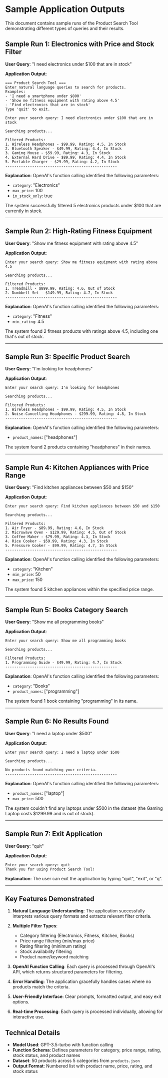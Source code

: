 # Sample Application Outputs

This document contains sample runs of the Product Search Tool demonstrating different types of queries and their results.

## Sample Run 1: Electronics with Price and Stock Filter

**User Query**: "I need electronics under $100 that are in stock"

**Application Output**:
```
=== Product Search Tool ===
Enter natural language queries to search for products.
Examples:
- 'I need a smartphone under $800'
- 'Show me fitness equipment with rating above 4.5'
- 'Find electronics that are in stock'
Type 'quit' to exit.

Enter your search query: I need electronics under $100 that are in stock

Searching products...

Filtered Products:
1. Wireless Headphones - $99.99, Rating: 4.5, In Stock
2. Bluetooth Speaker - $49.99, Rating: 4.4, In Stock
3. Gaming Mouse - $59.99, Rating: 4.3, In Stock
4. External Hard Drive - $89.99, Rating: 4.4, In Stock
5. Portable Charger - $29.99, Rating: 4.2, In Stock
--------------------------------------------------
```

**Explanation**: OpenAI's function calling identified the following parameters:
- `category`: "Electronics"
- `max_price`: 100
- `in_stock_only`: true

The system successfully filtered 5 electronics products under $100 that are currently in stock.

---

## Sample Run 2: High-Rating Fitness Equipment

**User Query**: "Show me fitness equipment with rating above 4.5"

**Application Output**:
```
Enter your search query: Show me fitness equipment with rating above 4.5

Searching products...

Filtered Products:
1. Treadmill - $899.99, Rating: 4.6, Out of Stock
2. Dumbbell Set - $149.99, Rating: 4.7, In Stock
--------------------------------------------------
```

**Explanation**: OpenAI's function calling identified the following parameters:
- `category`: "Fitness"
- `min_rating`: 4.5

The system found 2 fitness products with ratings above 4.5, including one that's out of stock.

---

## Sample Run 3: Specific Product Search

**User Query**: "I'm looking for headphones"

**Application Output**:
```
Enter your search query: I'm looking for headphones

Searching products...

Filtered Products:
1. Wireless Headphones - $99.99, Rating: 4.5, In Stock
2. Noise-Cancelling Headphones - $299.99, Rating: 4.8, In Stock
--------------------------------------------------
```

**Explanation**: OpenAI's function calling identified the following parameters:
- `product_names`: ["headphones"]

The system found 2 products containing "headphones" in their names.

---

## Sample Run 4: Kitchen Appliances with Price Range

**User Query**: "Find kitchen appliances between $50 and $150"

**Application Output**:
```
Enter your search query: Find kitchen appliances between $50 and $150

Searching products...

Filtered Products:
1. Air Fryer - $89.99, Rating: 4.6, In Stock
2. Microwave Oven - $129.99, Rating: 4.5, Out of Stock
3. Coffee Maker - $79.99, Rating: 4.3, In Stock
4. Rice Cooker - $59.99, Rating: 4.3, In Stock
5. Pressure Cooker - $99.99, Rating: 4.7, In Stock
--------------------------------------------------
```

**Explanation**: OpenAI's function calling identified the following parameters:
- `category`: "Kitchen"
- `min_price`: 50
- `max_price`: 150

The system found 5 kitchen appliances within the specified price range.

---

## Sample Run 5: Books Category Search

**User Query**: "Show me all programming books"

**Application Output**:
```
Enter your search query: Show me all programming books

Searching products...

Filtered Products:
1. Programming Guide - $49.99, Rating: 4.7, In Stock
--------------------------------------------------
```

**Explanation**: OpenAI's function calling identified the following parameters:
- `category`: "Books"
- `product_names`: ["programming"]

The system found 1 book containing "programming" in its name.

---

## Sample Run 6: No Results Found

**User Query**: "I need a laptop under $500"

**Application Output**:
```
Enter your search query: I need a laptop under $500

Searching products...

No products found matching your criteria.
--------------------------------------------------
```

**Explanation**: OpenAI's function calling identified the following parameters:
- `product_names`: ["laptop"]
- `max_price`: 500

The system couldn't find any laptops under $500 in the dataset (the Gaming Laptop costs $1299.99 and is out of stock).

---

## Sample Run 7: Exit Application

**User Query**: "quit"

**Application Output**:
```
Enter your search query: quit
Thank you for using Product Search Tool!
```

**Explanation**: The user can exit the application by typing "quit", "exit", or "q".

---

## Key Features Demonstrated

1. **Natural Language Understanding**: The application successfully interprets various query formats and extracts relevant filter criteria.

2. **Multiple Filter Types**: 
   - Category filtering (Electronics, Fitness, Kitchen, Books)
   - Price range filtering (min/max price)
   - Rating filtering (minimum rating)
   - Stock availability filtering
   - Product name/keyword matching

3. **OpenAI Function Calling**: Each query is processed through OpenAI's API, which returns structured parameters for filtering.

4. **Error Handling**: The application gracefully handles cases where no products match the criteria.

5. **User-Friendly Interface**: Clear prompts, formatted output, and easy exit options.

6. **Real-time Processing**: Each query is processed individually, allowing for interactive use.

## Technical Details

- **Model Used**: GPT-3.5-turbo with function calling
- **Function Schema**: Defines parameters for category, price range, rating, stock status, and product names
- **Dataset**: 50 products across 5 categories from `products.json`
- **Output Format**: Numbered list with product name, price, rating, and stock status 